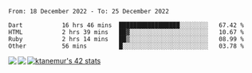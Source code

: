 <!--START_SECTION:waka-->

```text
From: 18 December 2022 - To: 25 December 2022

Dart           16 hrs 46 mins  █████████████████░░░░░░░░   67.42 %
HTML           2 hrs 39 mins   ██▓░░░░░░░░░░░░░░░░░░░░░░   10.67 %
Ruby           2 hrs 14 mins   ██▒░░░░░░░░░░░░░░░░░░░░░░   08.99 %
Other          56 mins         █░░░░░░░░░░░░░░░░░░░░░░░░   03.78 %
```

<!--END_SECTION:waka-->
<a href="https://github.com/anuraghazra/github-readme-stats">
  <img align="left" src="https://github-readme-stats.vercel.app/api?username=Tanesan&count_private=true&show_icons=true" />
<img align="left" src="https://github-readme-stats.vercel.app/api/top-langs/?username=Tanesan" />
</a>

[![ktanemur's 42 stats](https://badge42.vercel.app/api/v2/cl1wslf6s002109l771rng2w8/stats?cursusId=21&coalitionId=62)](https://github.com/JaeSeoKim/badge42)
